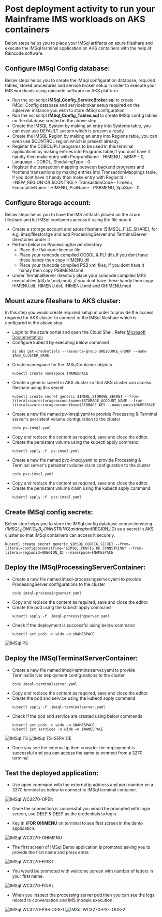 # Post deployment activity to run your Mainframe IMS workloads on AKS containers

Below steps helps you to place your IMSql artifacts on azure fileshare and execute the IMSql terminal application on AKS containers with the help of Raincode software.

## Configure IMSql Config database: ##

Below steps helps you to create the IMSql configuration database, required tables, stored procedures and service broker setup in order to execute your IMS workloads using raincode software on AKS platform.

- Run the sql script **IMSql_Config_ServiceBroker.sql** to create IMSql_Config database and servicebroker setup required on the sqlserver instance you wish to store IMSql configuration
- Run the sql script **IMSql_Config_Tables.sql** to create IMSql config tables on the database created in the above step
- Create the IMSQL System by making an entry into Systems table, you can even use DEFAULT system which is present already
- Create the IMSQL Region by making an entry into Regions table, you can even use $CONTROL region which is present already
- Register the COBOL/PL1 programs to be used in this terminal applications by making entries into Programs table,if you dont have it handly then make entry with ProgramName - HIMENU , IsBMP - 0, Language - COBOL, ShedulingType - 0
- Register the transaction mapping between backend programs and frontend transactions by making entries into TransactionMappings table, if you dont have it handy then make entry with RegionId - <NEW_REGION OR $CONTROL> TransactionCode - himenu, ExecutableName - HIMENU, PsbName - PSBMENU, SpaSize - 0. 


## Configure Storage account: ##

Below steps helps you to have the IMS artifacts placed on the azure fileshare and let IMSql contianers access it using the file mount

- Create a storage account and azure fileshare ($IMSQL_FILE_SHARE), for e.g. imsqlfilestorage and add ProcessingServer and TerminalServer directories under it 
- Perfom below on ProcessingServer directory 
    - Place the Raincode license file  
    - Place your raincode compiled COBOL & PL1 dlls,if you dont have these handy then copy HIMENU.dll
    - Place your raincode compiled PSB xml files, if you dont have it handy then copy PSBMENU.xml
- Under TerminalServer directory place your raincode compiled MFS executables (dif,dof,mid,mod) ,if you dont have these handy then copy HIMENU.dif, HIMENU.dof, IHIMENU.mid and OHIMENU.mod

## Mount azure fileshare to AKS cluster: ##

In this step you would create required setup in order to provide the access required for AKS cluster to connect to the IMSql fileshare which is configured in the above step.

- Login to the azure portal and open the Cloud Shell, Refer [Microsoft Documentation](https://learn.microsoft.com/en-us/azure/aks/learn/quick-kubernetes-deploy-portal?tabs=azure-cli#connect-to-the-cluster)
- Configure kubectl by executing below command
    ```
    az aks get-credentials --resource-group $RESOURCE_GROUP --name $AKS_CLUSTER_NAME
    ```
- Create namespace for the IMSqlContainer objects
    ```
    kubectl create namespace $NAMESPACE
    ```
- Create a generic sceret in AKS cluster so that AKS cluster can access fileshare using this secret
    ```
    kubectl create secret generic $IMSQL_STORAGE_SECRET --from-literal=azurestorageaccountname=$STORAGE_ACCOUNT_NAME --from-literal=azurestorageaccountkey=$STORAGE_KEY --namespace=$NAMESPACE
    ```
- Create a new file named pv-imsql.yaml to provide Processing & Terminal server's persistent volume configuration to the cluster
    ```
    code pv-imsql.yaml
    ```
- Copy and replace the content as required, save and close the editor.
- Create the persistent volume using the kubectl apply command
    ```
    kubectl apply -f  pv-imsql.yaml
    ```
- Create a new file named pvc-imsql.yaml to provide Processing & Terminal server's persistent volume claim configuration to the cluster
    ```
    code pvc-imsql.yaml
    ```
- Copy and replace the content as required, save and close the editor.
- Create the persistent volume claim using the kubectl apply command
    ```
    kubectl apply -f  pvc-imsql.yaml
    ```
## Create IMSql config secrets: ##

Below step helps you to store the IMSql config database connectionstring ($IMSQL_CONFIG_DB_CONNSTRING) and region ($REGION_ID) as a secret in AKS cluster so that IMSql containers can access it securely.
```
kubectl create secret generic $IMSQL_CONFIG_SECRET --from-literal=configdbconnstring="$IMSQL_CONFIG_DB_CONNSTRING" --from-literal=regionid=$REGION_ID --namespace=$NAMESPACE
```
## Deploy the IMSqlProcessingServerContainer: ##

- Create a new file named imsql-processingserver.yaml to provide ProcessingServer configurations to the cluster
    ```
    code imsql-processingserver.yaml
    ```
- Copy and replace the content as required, save and close the editor.
- Create the pod using the kubectl apply command
    ```
    kubectl apply -f  imsql-processingserver.yaml
    ```
- Check if the deployment is successful using below command
    ```
    kubectl get pods -o wide –n $NAMESPACE
    ```
![IMSql PS](https://github.com/DeepkumarMulapakula/aks-private-cluster-example/raw/main/RaincodeIMSql/screenshots/imsql-ps.PNG)

## Deploy the IMSqlTerminalServerContainer: ##

- Create a new file named imsql-terminalserver.yaml to provide TerminalServer deployment configurations to the cluster
    ```
    code imsql-terminalserver.yaml
    ```
- Copy and replace the content as required, save and close the editor.
- Create the pod and service using the kubectl apply command
    ```
    kubectl apply -f  imsql-terminalserver.yaml
    ```
- Check if the pod and service are created using below commands
    ```
    kubectl get pods -o wide –n $NAMESPACE
    kubectl get services -o wide –n $NAMESPACE
    ```
![IMSql TS](https://github.com/DeepkumarMulapakula/aks-private-cluster-example/raw/main/RaincodeIMSql/screenshots/imsql-ts.PNG)
![IMSql TS-SERVICE](https://github.com/DeepkumarMulapakula/aks-private-cluster-example/raw/main/RaincodeIMSql/screenshots/imsql-ts-service.PNG)

- Once you see the external ip then consider the deployment is successful and you can access the same to connect from a 3270 terminal


## Test the deployed application: ##

- Use open command with the external ip address and port number on a 3270 terminal as below to connect to IMSql terminal container.

![IMSql WC3270-OPEN](https://github.com/DeepkumarMulapakula/aks-private-cluster-example/raw/main/RaincodeIMSql/screenshots/wc3270-open.PNG)

- Once the connection is successful you would be prompted with login screen, use DEEP & DEEP as the credentials to login.

- Key in **/FOR OHIMENU** on terminal to see first screen in the demo application.

![IMSql WC3270-OHIMENU](https://github.com/DeepkumarMulapakula/aks-private-cluster-example/raw/main/RaincodeIMSql/screenshots/wc3270-ohimenu.PNG)

- The first screen of IMSql Demo application is promoted asking you to provide the first name and press enter.

![IMSql WC3270-FIRST](https://github.com/DeepkumarMulapakula/aks-private-cluster-example/raw/main/RaincodeIMSql/screenshots/wc3270-firstscreen.PNG)

- You would be promoted with welcome screen with number of letters in your first name.

![IMSql WC3270-FINAL](https://github.com/DeepkumarMulapakula/aks-private-cluster-example/raw/main/RaincodeIMSql/screenshots/wc320-final.PNG)

- When you inspect the processing server pod then you can see the logs related to conversation and IMS module execution.

![IMSql WC3270-PS-LOGS-1](https://github.com/DeepkumarMulapakula/aks-private-cluster-example/raw/main/RaincodeIMSql/screenshots/imsql-ps-logs-1.PNG)
![IMSql WC3270-PS-LOGS-2](https://github.com/DeepkumarMulapakula/aks-private-cluster-example/raw/main/RaincodeIMSql/screenshots/imsql-ps-logs-2.PNG)





